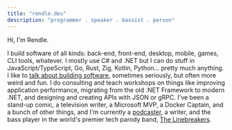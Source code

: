 ```yaml
---
title: "rendle.dev"
description: "programmer . speaker . bassist . person"
---
```


Hi, I'm Rendle.

I build software of all kinds: back-end, front-end, desktop, mobile,
games, CLI tools, whatever. I mostly use C# and .NET but I can do stuff
in JavaScript/TypeScript, Go, Rust, Zig, Kotlin, Python... pretty much
anything. I like to
[talk about building software](/talks/), sometimes seriously,
but often more weird and fun. I do consulting and teach workshops on
things like improving application performance, migrating from the old
.NET Framework to modern .NET, and designing and creating APIs with
JSON or gRPC.
I've been a stand-up comic, a television writer, a Microsoft MVP,
a Docker Captain, and a bunch of other things, and I'm currently
a [podcaster](https://open.spotify.com/show/251OR8a0lxTzpjCwIL44KM),
a writer, and the bass player in the world's premier
tech parody band, [The Linebreakers](https://linebreakers.band).
